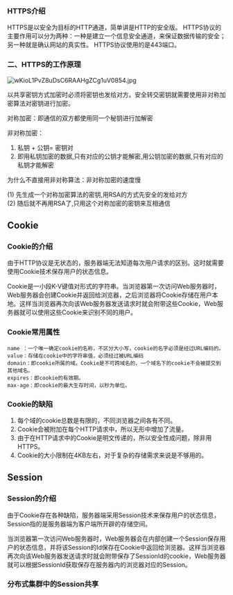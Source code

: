 ### HTTPS介绍
HTTPS是以安全为目标的HTTP通道，简单讲是HTTP的安全版。
HTTPS协议的主要作用可以分为两种：一种是建立一个信息安全通道，来保证数据传输的安全；另一种就是确认网站的真实性。
HTTPS协议使用的是443端口。

### 二、HTTPS的工作原理



![wKioL1PvZ8uDsC6RAAHgZCg1uV0854.jpg](https://s3.51cto.com/wyfs02/M02/46/39/wKioL1PvZ8uDsC6RAAHgZCg1uV0854.jpg)



以共享密钥方式加密时必须将密钥也发给对方。安全转交密钥就需要使用非对称加密算法对密钥进行加密。



对称加密：即通信的双方都使用同一个秘钥进行加解密

非对称加密：
1. 私钥 + 公钥= 密钥对
2. 即用私钥加密的数据,只有对应的公钥才能解密,用公钥加密的数据,只有对应的私钥才能解密



为什么不直接用非对称算法：非对称加密的速度慢

(1) 先生成一个对称加密算法的密钥,用RSA的方式先安全的发给对方  
(2) 随后就不再用RSA了,只用这个对称加密的密钥来互相通信




## Cookie

### Cookie的介绍

由于HTTP协议是无状态的，服务器端无法知道每次用户请求的区别。这时就需要使用Cookie技术保存用户的状态信息。

Cookie是一小段K-V键值对形式的字符串。当浏览器第一次访问Web服务器时，Web服务器会创建Cookie并返回给浏览器，之后浏览器将Cookie存储在用户本地。这样当浏览器再次向该Web服务器发送请求时就会附带这些Cookie，Web服务器就可以使用这些Cookie来识别不同的用户。

### Cookie常用属性

```
name ：一个唯一确定cookie的名称，不区分大小写，cookie的名字必须是经过URL编码的。
value：存储在cookie中的字符串值，必须经过被URL编码
domain：即cookie所属的域。Cookie是不可跨域名的，一个域名下的cookie不会被提交到其他域名。
expires：即cookie的有效期。
max-age：即cookie的最大生存时间，以秒为单位。
```

### Cookie的缺陷

1. 每个域的cookie总数是有限的，不同浏览器之间各有不同。
2. Cookie会被附加在每个HTTP请求中，所以无形中增加了流量。
3. 由于在HTTP请求中的Cookie是明文传递的，所以安全性成问题，除非用HTTPS。
4. Cookie的大小限制在4KB左右，对于复杂的存储需求来说是不够用的。

## Session

### Session的介绍

由于Cookie存在各种缺陷，服务器端采用Session技术来保存用户的状态信息，Session指的是服务器端为客户端所开辟的存储空间。

当浏览器第一次访问Web服务器时，Web服务器会在内部创建一个Session保存用户的状态信息，并将该Session的Id保存在Cookie中返回给浏览器。这样当浏览器再次向该Web服务器发送请求时就会附带保存了SessionId的cookie，Web服务器就可以根据SessionId获取保存在服务器内的浏览器对应的Session。

### 分布式集群中的Session共享

